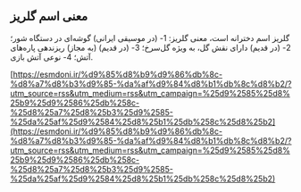 ## معنی اسم گلریز


گلریز اسم دخترانه است، معنی گلریز: 1- (در موسیقی ایرانی) گوشه‌ای در دستگاه شور؛ 2- (در قدیم) دارای نقش گل، به ویژه گل‌سرخ؛ 3- (در قدیم) (به مجاز) ریزندهی پاره‌‌های آتش؛ 4- نوعی آتش بازی.

[https://esmdoni.ir/%d9%85%d8%b9%d9%86%db%8c-%d8%a7%d8%b3%d9%85-%da%af%d9%84%d8%b1%db%8c%d8%b2/?utm_source=rss&utm_medium=rss&utm_campaign=%25d9%2585%25d8%25b9%25d9%2586%25db%258c-%25d8%25a7%25d8%25b3%25d9%2585-%25da%25af%25d9%2584%25d8%25b1%25db%258c%25d8%25b2](https://esmdoni.ir/%d9%85%d8%b9%d9%86%db%8c-%d8%a7%d8%b3%d9%85-%da%af%d9%84%d8%b1%db%8c%d8%b2/?utm_source=rss&utm_medium=rss&utm_campaign=%25d9%2585%25d8%25b9%25d9%2586%25db%258c-%25d8%25a7%25d8%25b3%25d9%2585-%25da%25af%25d9%2584%25d8%25b1%25db%258c%25d8%25b2) 